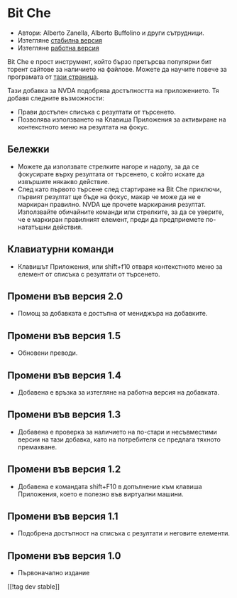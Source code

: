 # Bit Che #
*   Автори: Alberto Zanella, Alberto Buffolino и други сътрудници.
*   Изтегляне [стабилна версия][1]
*   Изтегляне [работна версия][3]

Bit Che е прост инструмент, който бързо претърсва популярни бит торент
сайтове за наличието на файлове.  Можете да научите повече за програмата от
[тази страница][2].

Тази добавка за NVDA подобрява достъпността на приложението. Тя добавя
следните възможности:

*   Прави достъпен списъка с резултати от търсенето.
*   Позволява използването на Клавиша Приложения за активиране на
    контекстното меню на резултата на фокус.


## Бележки ##
*   Можете да използвате стрелките нагоре и надолу, за да се фокусирате
    върху резултата от търсенето, с който искате да извършите някакво
    действие.
*   След като първото търсене след стартиране на Bit Che приключи, първият
    резултат ще бъде на фокус, макар че може да не е маркиран правилно. NVDA
    ще прочете маркирания резултат. Използвайте обичайните команди или
    стрелките, за да се уверите, че е маркиран правилният елемент, преди да
    предприемете по-нататъшни действия.


## Клавиатурни команди ##
*   Клавишът Приложения, или shift+f10 отваря контекстното меню за елемент
    от списъка с резултати от търсенето.


## Промени във версия 2.0 ##
*   Помощ за добавката е достъпна от мениджъра на добавките.

## Промени във версия 1.5 ##
*   Обновени преводи.

## Промени във версия 1.4 ##
*   Добавена е връзка за изтегляне на работна версия на добавката.

## Промени във версия 1.3 ##
*   Добавена е проверка за наличието на по-стари и несъвместими версии на
    тази добавка, като на потребителя се предлага тяхното премахване.

## Промени във версия 1.2 ##
*   Добавена е командата shift+F10 в допълнение към клавиша Приложения,
    което е полезно във виртуални машини.

## Промени във версия 1.1 ##
*   Подобрена достъпност на списъка с резултати и неговите елементи.

## Промени във версия 1.0 ##
*   Първоначално издание

[[!tag dev stable]]

[1]: http://addons.nvda-project.org/files/get.php?file=bc

[2]: http://www.convivea.com

[3]: http://addons.nvda-project.org/files/get.php?file=bc-dev
